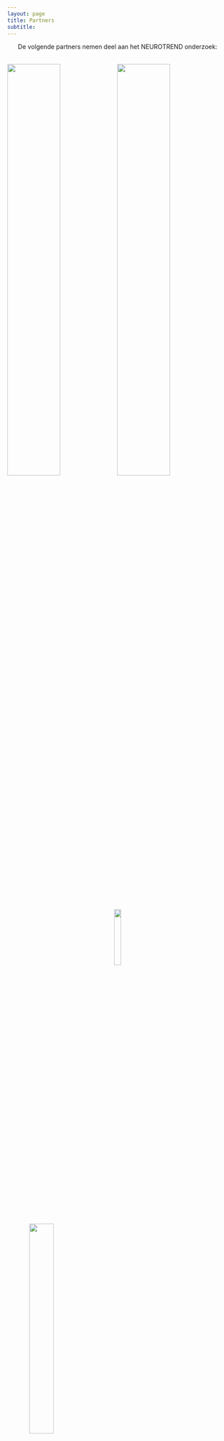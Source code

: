 ```yaml
---
layout: page
title: Partners
subtitle:
---
```





<div align="center"> 
<p>
De volgende partners nemen deel aan het NEUROTREND onderzoek:
</p>
</div>

<br>
<img src="{{ 'img/tuelogo.png' | relative_url }}" style= "width:49%" />
<img src="{{ 'img/kempenhaeghelogo.png' | relative_url }}" style= "width:49%" />
<p style="text-align: center;">
<img src="{{ 'img/philipslogo.png' | relative_url }}" style= "width:18%" />
</p>
<p style="margin-left: 10%">
<img src="{{ 'img/hoboheeze_logo.png' | relative_url }}" style= "width:35%" />
</p>
<p style="margin-right: 10%">
<img src="{{ 'img/eindhovenenginelogo.png' | relative_url }}" style= "width:35%" />
</p>